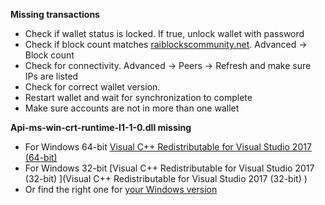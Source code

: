 **Missing transactions**
* Check if wallet status is locked. If true, unlock wallet with password
* Check if block count matches [raiblockscommunity.net](https://raiblockscommunity.net).  Advanced -> Block count
* Check for connectivity.  Advanced -> Peers -> Refresh and make sure IPs are listed
* Check for correct wallet version.
* Restart wallet and wait for synchronization to complete
* Make sure accounts are not in more than one wallet

**Api-ms-win-crt-runtime-l1-1-0.dll missing**
* For Windows 64-bit
[Visual C++ Redistributable for Visual Studio 2017 (64-bit)](https://download.microsoft.com/download/7/2/5/72572684-052f-4aa9-9170-9d40813a87be/vc_redist.x64.exe)
* For Windows 32-bit
[Visual C++ Redistributable for Visual Studio 2017 (32-bit) ](Visual C++ Redistributable for Visual Studio 2017 (32-bit) )
* Or find the right one for [your Windows version](https://support.microsoft.com/en-us/help/2999226/update-for-universal-c-runtime-in-windows)

